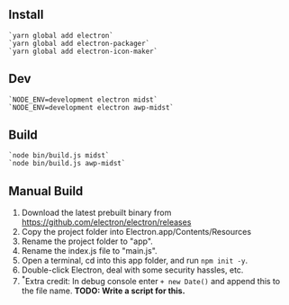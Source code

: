 ## Install
    `yarn global add electron`
    `yarn global add electron-packager`
    `yarn global add electron-icon-maker`

## Dev
    `NODE_ENV=development electron midst`
    `NODE_ENV=development electron awp-midst`

## Build
    `node bin/build.js midst`
    `node bin/build.js awp-midst`

## Manual Build
1. Download the latest prebuilt binary from https://github.com/electron/electron/releases
1. Copy the project folder into Electron.app/Contents/Resources
1. Rename the project folder to "app".
1. Rename the index.js file to "main.js".
1. Open a terminal, cd into this app folder, and run `npm init -y`.
1. Double-click Electron, deal with some security hassles, etc.
1. <sup>\*</sup>Extra credit: In debug console enter `+ new Date()` and append this to the file name.
__TODO: Write a script for this.__
